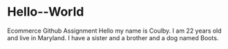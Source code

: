 # Hello--World
Ecommerce Github Assignment
Hello my name is Coulby. I am 22 years old and live in Maryland. I have a sister and a brother and a dog named Boots. 

